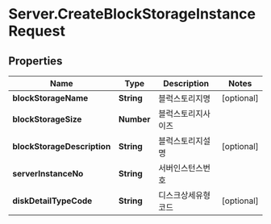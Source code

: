 # Server.CreateBlockStorageInstanceRequest

## Properties
Name | Type | Description | Notes
------------ | ------------- | ------------- | -------------
**blockStorageName** | **String** | 블럭스토리지명 | [optional] 
**blockStorageSize** | **Number** | 블럭스토리지사이즈 | 
**blockStorageDescription** | **String** | 블럭스토리지설명 | [optional] 
**serverInstanceNo** | **String** | 서버인스턴스번호 | 
**diskDetailTypeCode** | **String** | 디스크상세유형코드 | [optional] 


